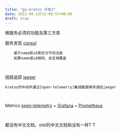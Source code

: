 ```yaml
---
title: "go-kratos 开发2"
date: 2022-09-13T15:08:57+08:00
draft: true
---
```

微服务必须的功能及第三方库  

服务发现   [consul](https://github.com/hashicorp/consul)
```
    基于name和id来区分不同注册
    如果name或id相同，会互相覆盖
```         
<br/>

链路追踪   [jaeger](https://github.com/jaegertracing/jaeger)
```
kratos的中间件通过[open-telemetry]集成数据再传递给jaeger  
```
<br/>

Metrics [open-telemetry](https://github.com/open-telemetry/opentelemetry-go) + [Grafana](https://github.com/grafana/grafana) + [Prometheus](https://github.com/prometheus/prometheus)

<br/>

都没有中文文档，otel的中文文档和没有一样T T